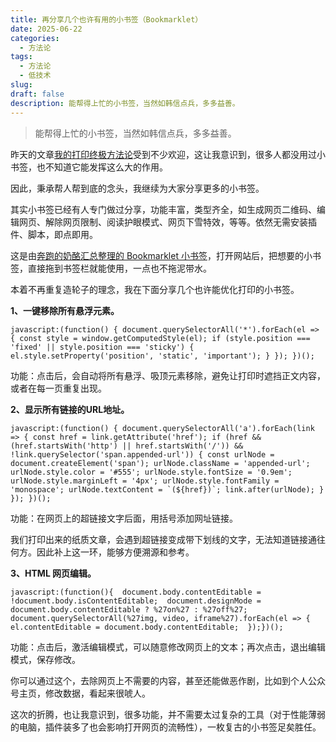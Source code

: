 ```yaml
---
title: 再分享几个也许有用的小书签（Bookmarklet）
date: 2025-06-22
categories:
  - 方法论
tags:
  - 方法论
  - 低技术
slug: 
draft: false
description: 能帮得上忙的小书签，当然如韩信点兵，多多益善。
---
```


> 能帮得上忙的小书签，当然如韩信点兵，多多益善。

昨天的文章[我的打印终极方法论](https://mp.weixin.qq.com/s/7zqhldAirvLqeaAYTSBHjA)受到不少欢迎，这让我意识到，很多人都没用过小书签，也不知道它能发挥这么大的作用。

因此，秉承帮人帮到底的念头，我继续为大家分享更多的小书签。

其实小书签已经有人专门做过分享，功能丰富，类型齐全，如生成网页二维码、编辑网页、解除网页限制、阅读护眼模式、网页下雪特效，等等。依然无需安装插件、脚本，即点即用。

这是由[奔跑的奶酪汇总整理的 Bookmarklet 小书签](https://www.runningcheese.com/RunningCheese_Bookmarklets.html)，打开网站后，把想要的小书签，直接拖到书签栏就能使用，一点也不拖泥带水。

本着不再重复造轮子的理念，我在下面分享几个也许能优化打印的小书签。

**1、一键移除所有悬浮元素。**

```
javascript:(function() { document.querySelectorAll('*').forEach(el => { const style = window.getComputedStyle(el); if (style.position === 'fixed' || style.position === 'sticky') { el.style.setProperty('position', 'static', 'important'); } }); })();
```

功能：点击后，会自动将所有悬浮、吸顶元素移除，避免让打印时遮挡正文内容，或者在每一页重复出现。

**2、显示所有链接的URL地址。**

```
javascript:(function() { document.querySelectorAll('a').forEach(link => { const href = link.getAttribute('href'); if (href && (href.startsWith('http') || href.startsWith('/')) && !link.querySelector('span.appended-url')) { const urlNode = document.createElement('span'); urlNode.className = 'appended-url'; urlNode.style.color = '#555'; urlNode.style.fontSize = '0.9em'; urlNode.style.marginLeft = '4px'; urlNode.style.fontFamily = 'monospace'; urlNode.textContent = `(${href})`; link.after(urlNode); } }); })();
```

功能：在网页上的超链接文字后面，用括号添加网址链接。

我们打印出来的纸质文章，会遇到超链接变成带下划线的文字，无法知道链接通往何方。因此补上这一环，能够方便溯源和参考。

**3、HTML 网页编辑。**

```
javascript:(function(){  document.body.contentEditable = !document.body.isContentEditable;  document.designMode = document.body.contentEditable ? %27on%27 : %27off%27;  document.querySelectorAll(%27img, video, iframe%27).forEach(el => {    el.contentEditable = document.body.contentEditable;  });})();
```

功能：点击后，激活编辑模式，可以随意修改网页上的文本；再次点击，退出编辑模式，保存修改。

你可以通过这个，去除网页上不需要的内容，甚至还能做恶作剧，比如到个人公众号主页，修改数据，看起来很唬人。

这次的折腾，也让我意识到，很多功能，并不需要太过复杂的工具（对于性能薄弱的电脑，插件装多了也会影响打开网页的流畅性），一枚复古的小书签足矣胜任。